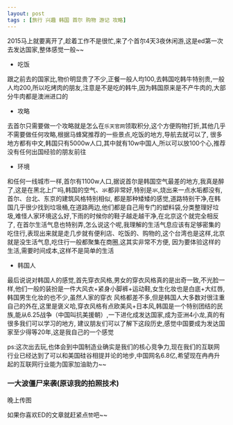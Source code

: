 ```yaml
---
layout: post
tags : [旅行 兴趣 韩国 首尔 购物 游记 攻略]
---
```


2015马上就要离开了,趁着工作不是很忙,来了个首尔4天3夜休闲游,这是ed第一次去发达国家,整体感觉一般~~

* 吃饭

跟之前去的国家比,物价明显贵了不少,正餐一般人均100,去韩国吃韩牛特别贵,一般人均200,所以吃烤肉的朋友,注意是不是吃的韩牛,因为韩国原来是不产牛肉的,大部分牛肉都是澳洲进口的

* 攻略

去首尔只需要做一个攻略就是怎么在`乐天官网`领取积分,这个方便购物打折,其他几乎不需要做任何攻略,根据马蜂窝推荐的一些景点,吃饭的地方,导航去就可以了,
很多地方都有中文,韩国只有5000w人口,其中就有10w中国人,所以可以放100个心,推荐没有任何出国经验的朋友前往

* 环境

和任何一线城市一样,首尔有1100w人口,据说首尔是韩国空气最差的地方,我真是醉了,这是在黑北上广吗,韩国的空气、氺都非常好,特别是氺,烧出来一点水垢都没有,首尔、台北、东京的建筑风格特别相似,
都是那种矮矮的感觉,道路特别干净,在韩国几乎很少找到垃圾桶,在道路两边,他们都是自己用专门的塑料袋,分类整理好垃圾,难怪人家环境这么好,下雨的时候你的鞋子越走越干净,在北京这个就完全相反了,
在首尔生活气息也特别弄,怎么说这个呢,我理解的生活气息应该有足够密集的吃住行,表现出来就是走几步就有便利店、吃饭的、购物的,这个台湾也是这样,北京就是没生活气息,吃住行一般都聚集在商圈,这其实非常不方便,
因为要体验这样的生活,需要时间成本,这样不是简单的生活

* 韩国人

最后说说对韩国人的感觉,首先穿衣风格,男女的穿衣风格真的是出奇一致,不光脸一样,他们一般的装扮是一件大风衣+紧身小脚裤+运动鞋,女生化妆也是白底+大红唇,韩国男生化妆的也不少,虽然人家的穿衣
风格都差不多,但是韩国人大多数对很注重自己的外在,这里是褒义哈,穿衣风格有点欧美风+日本风,韩国是一个特别团结的民族,能从6.25战争（中国叫抗美援朝）,一下进化成发达国家,成为亚洲4小龙,真的有很多我们可以学习的地方,
建议朋友们可以了解下这段历史,感觉中国要成为发达国家至少得等20年,这是我自己的一个感觉

ps:这次出去玩,也体会到中国制造业确实是我们的核心竞争力,现在我们的互联网行业已经达到了可以和美国硅谷相提并论的地步,中国网名6.8亿,希望现在冉冉升起的互联网行业能为国家加油助力~~

### 一大波僵尸来袭(原谅我的拍照技术)

晚上传图

如果你喜欢ED的文章就赶紧点`赞`吧~~

